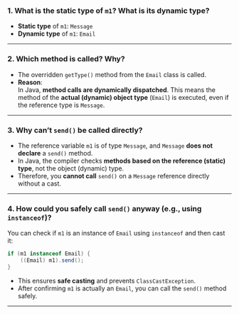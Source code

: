 ### 1. What is the static type of `m1`? What is its dynamic type?
- **Static type** of `m1`: `Message`
- **Dynamic type** of `m1`: `Email`

---

### 2. Which method is called? Why?
- The overridden `getType()` method from the `Email` class is called.
- **Reason**:  
  In Java, **method calls are dynamically dispatched**. This means the method of the **actual (dynamic) object type** (`Email`) is executed, even if the reference type is `Message`.

---

### 3. Why can’t `send()` be called directly?
- The reference variable `m1` is of type `Message`, and `Message` **does not declare** a `send()` method.
- In Java, the compiler checks **methods based on the reference (static) type**, not the object (dynamic) type.
- Therefore, you **cannot call** `send()` on a `Message` reference directly without a cast.

---

### 4. How could you safely call `send()` anyway (e.g., using `instanceof`)?
You can check if `m1` is an instance of `Email` using `instanceof` and then cast it:

```java
if (m1 instanceof Email) {
    ((Email) m1).send();
}
```

- This ensures **safe casting** and prevents `ClassCastException`.
- After confirming `m1` is actually an `Email`, you can call the `send()` method safely.

---

